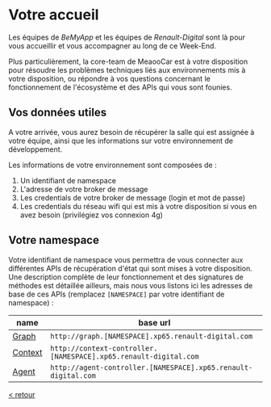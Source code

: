 # Votre accueil

Les équipes de *BeMyApp* et les équipes de *Renault-Digital* sont là pour vous accueillir et vous accompagner au long de ce Week-End.

Plus particulièrement, la core-team de MeaooCar est à votre disposition pour résoudre les problèmes techniques liés aux environnements mis à votre disposition, ou répondre à vos questions concernant le fonctionnement de l'écosystème et des APIs qui vous sont founies.

## Vos données utiles

A votre arrivée, vous aurez besoin de récupérer la salle qui est assignée à votre équipe, ainsi que les informations sur votre environnement de développement.

Les informations de votre environnement sont composées de :
1. Un identifiant de namespace
2. L'adresse de votre broker de message
3. Les credentials de votre broker de message (login et mot de passe)
4. Les credentials du réseau wifi qui est mis à votre disposition si vous en avez besoin (privilégiez vos connexion 4g)

## Votre namespace

Votre identifiant de namespace vous permettra de vous connecter aux différentes APIs de récupération d'état qui sont mises à votre disposition. Une description complète de leur fonctionnement et des signatures de méthodes est détaillée ailleurs, mais nous vous listons ici les adresses de base de ces APIs (remplacez `[NAMESPACE]` par votre identifiant de namespace) :

| name     | base url |
|----------|------|
| [Graph](api.md#graph)    | `http://graph.[NAMESPACE].xp65.renault-digital.com` |
| [Context](api.md#context)  | `http://context-controller.[NAMESPACE].xp65.renault-digital.com` |
| [Agent](api.md#agent)    | `http://agent-controller.[NAMESPACE].xp65.renault-digital.com` |


[< retour](README.md)
